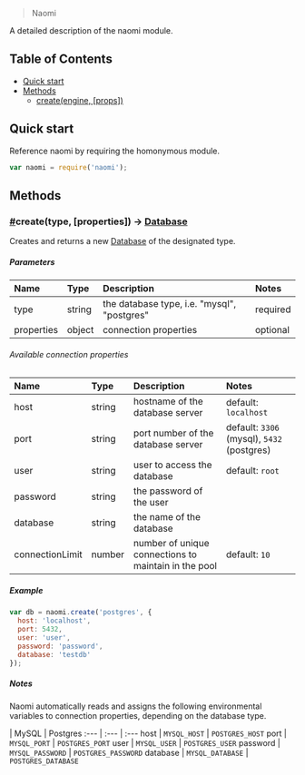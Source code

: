 > Naomi

A detailed description of the naomi module.

## Table of Contents

* [Quick start](#wiki-quick-start)
* [Methods](#methods)
  * [create(engine, [props])](#create)

## Quick start

Reference naomi by requiring the homonymous module.

```javascript
var naomi = require('naomi');
```

## Methods

### <a name="create" href="#wiki-create">#</a>create(type, [properties]) -> [Database](https://github.com/jmike/naomi/wiki/Database)

Creates and returns a new [Database](https://github.com/jmike/naomi/wiki/Database) of the designated type.

##### Parameters

Name | Type | Description | Notes
:--- | :--- | :--- | :---
type | string | the database type, i.e. "mysql", "postgres" | required
properties | object | connection properties | optional

###### Available connection properties

Name | Type | Description | Notes
:--- | :--- | :--- | :---
host | string | hostname of the database server | default: `localhost`
port | string | port number of the database server | default: `3306` (mysql), `5432` (postgres)
user | string | user to access the database | default: `root`
password | string | the password of the user |
database | string | the name of the database |
connectionLimit | number | number of unique connections to maintain in the pool | default: `10`

##### Example

```javascript
var db = naomi.create('postgres', {
  host: 'localhost',
  port: 5432,
  user: 'user',
  password: 'password',
  database: 'testdb'
});
```

##### Notes

Naomi automatically reads and assigns the following environmental variables to connection properties, depending on the database type.

 | MySQL | Postgres
:--- | :--- | :---
host | `MYSQL_HOST` | `POSTGRES_HOST`
port | `MYSQL_PORT` | `POSTGRES_PORT`
user | `MYSQL_USER` | `POSTGRES_USER`
password | `MYSQL_PASSWORD` | `POSTGRES_PASSWORD`
database | `MYSQL_DATABASE` | `POSTGRES_DATABASE`
